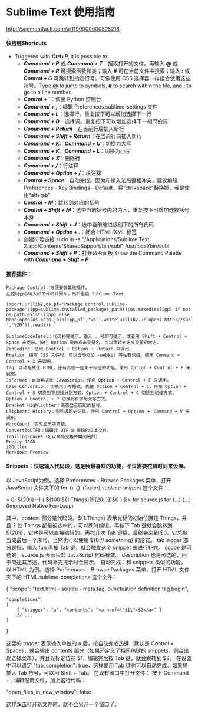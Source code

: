 Sublime Text 使用指南
=================

http://segmentfault.com/a/1190000000505218


#### 快捷键Shortcuts
* Triggered with <strong>*Ctrl+P*</strong>, it is possible to: 
  - <strong>*Command + P*</strong> 或 <strong>*Command + T*</strong>：搜索打开的文件。再输入 <strong>@</strong> 或 <strong>*Command + R*</strong> 可搜索函数和类；输入 <strong>#</strong> 可在当前文件中搜索；输入<strong> :</strong> 或 <strong>*Control + G*</strong> 可跳转到指定行号。可像使用 CSS 选择器一样组合使用这些符号。Type <strong>@</strong> to jump to symbols, <strong>#</strong> to search within the file, and <strong>:</strong> to go to a line number. 
  - <strong>*Control + `*</strong>：调出 Python 控制台
  - <strong>*Command + ,*</strong>：编辑 Preferences.sublime-settings 文件
  - <strong>*Command + L*</strong>：选择行。重复按下可以增加选择下一行
  - <strong>*Command + D*</strong>：选择词。重复按下可以增加选择下一相同的词
  - <strong>*Command + Return*</strong>：在当前行后插入新行
  - <strong>*Command + Shift + Return*</strong>：在当前行前插入新行
  - <strong>*Command + K*</strong>，<strong>*Command + U*</strong>：切换为大写
  - <strong>*Command + K*</strong>，<strong>*Command + L*</strong>：切换为小写
  - <strong>*Command + X*</strong>：删除行
  - <strong>*Command + /*</strong>：行注释
  - <strong>*Command + Option + /*</strong>：块注释
  - <strong>*Control + Space*</strong>：自动完成。因为和输入法热键相冲突，建议编辑 Preferences - Key Bindings - Default，将“ctrl+space”替换掉，我是使用“alt+tab”
  - <strong>*Control + M*</strong>：跳转到对应的括号
  - <strong>*Control + Shift + M*</strong>：选中当前括号内的内容，重复按下可增加选择括号本身
  - <strong>*Command + Shift + J*</strong>：选中当前缩进级别下的所有代码
  - <strong>*Command + Option + .*</strong>：闭合 HTML/XML 标签
  - 创建符号链接 sudo ln -s "/Applications/Sublime Text 2.app/Contents/SharedSupport/bin/subl" /usr/local/bin/subl
  - <strong>*Command + Shift + P*</strong>：打开命令面板  Show the Command Palette with <strong>*Command + Shift + P*</strong>
  
#### 推荐插件：

    Package Control：方便安装其他插件。
    在控制台中输入如下代码并回车，然后重启 Sublime Text：

    import urllib2,os;pf='Package Control.sublime-package';ipp=sublime.installed_packages_path();os.makedirs(ipp) if not os.path.exists(ipp) else None;open(os.path.join(ipp,pf),'wb').write(urllib2.urlopen('http://sublime.wbond.net/'+pf.replace(' ','%20')).read())

    SublimeCodeIntel：代码补完提示。输入 . 号即可提示，或者用 Shift + Control + Space 来提示。按住 Option 键再点击变量名，可以跳转到定义变量的地方。
    ZenCoding：使用 Control + Option ＋ Return 来调出。
    Prefixr：编写 CSS 文件时，可以自动添加 -webkit 等私有词缀。使用 Command + Control + X 来调用。
    Tag：自动格式化 HTML，还有其他一些关于标签的功能。使用 Option + Control + F 来调用。
    JsFormat：自动格式化 JavaScript。使用 Option + Control + F 来调用。
    Case Conversion：切换大小写格式。先按 Option + Control + C，再按 Option + Control + S 切换到下划线分割方式，Option + Control + C 切换到驼峰方式，Option + Control + P 切换到首字母大写方式。
    Bracket Highlighter：高亮显示匹配的括号。
    Clipboard History：剪贴板历史记录。使用 Control + Option ＋ Command + V 来调出。
    WordCount：实时显示字符数。
    ConvertToUTF8：编辑非 UTF-8 编码的文本文件。
    TrailingSpaces（可以高亮空格并瞬间删除）
    Pretty JSON
    itGutter
    Markdown Preview

#### Snippets：快速输入代码段，这是我最喜欢的功能，不过需要花费时间来设置。
以 JavaScript为例。选择 Preferences - Browse Packages 菜单，打开 JavaScript 文件夹下的 for-()-{}-(faster).sublime-snippet 这个文件：

<snippet>
    <content><![CDATA[for (var ${20:i} = ${1:Things}.length - 1; ${20:i} >= 0; ${20:i}--) {
    ${100:${1:Things}[${20:i}]}$0
};]]></content>
    <tabTrigger>for</tabTrigger>
    <scope>source.js</scope>
    <description>for (…) {…} (Improved Native For-Loop)</description>
</snippet>

其中，content 部分是代码段。${1:Things} 表示光标的初始位置是 Things，并且 2 处 Things 都是被选中的，可以同时编辑。再按下 Tab 键就会跳转到 ${20:i}，它也是可以直接编辑的。再按几次 Tab 键后，最终会来到 $0，它总被当成最后一个序号，当然也可以使用 ${0:// something} 的形式。
tabTrigger 部分是指，输入 fun 再按 Tab 键，就会触发这个 snippet 来进行补完。
scope 是可选的，source.js 表示只对 JavaScript 代码有效。
description 也是可选的，用于简述其用途，代码补完提示时会显示。
自动完成：和 snippets 类似的功能。
以 HTML 为例。选择 Preferences - Browse Packages 菜单，打开 HTML 文件夹下的 HTML.sublime-completions 这个文件：

{
    "scope": "text.html - source - meta.tag, punctuation.definition.tag.begin",

    "completions":
    [
        { "trigger": "a", "contents": "<a href=\"$1\">$2</a>" }
        // ...
    ]
}

这里的 trigger 表示输入单独的 a 后，按自动完成热键（默认是 Control + Space），就会输出 contents 部分（如果还定义了相同热键的 snippets，则会出现选择菜单），并且光标定位在 $1，编辑完后按 Tab 键，就会跳转到 $2。
在设置中可以设定 "tab_completion": true，这样使用 Tab 键也可以自动完成。如果想插入 Tab 符号，可以用 Shift + Tab。
在现有窗口中打开文件：
按下 Command + , 编辑配置文件，加上这行代码：

"open_files_in_new_window": false

这样双击打开新文件时，就不会另开一个窗口了。



